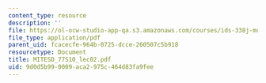 ```yaml
---
content_type: resource
description: ''
file: https://ol-ocw-studio-app-qa.s3.amazonaws.com/courses/ids-338j-multidisciplinary-system-design-optimization-spring-2010/9d0d5b990009aca2975c464d83fa9fee_MITESD_77S10_lec02.pdf
file_type: application/pdf
parent_uid: fcacecfe-964b-0725-dcce-260507c5b918
resourcetype: Document
title: MITESD_77S10_lec02.pdf
uid: 9d0d5b99-0009-aca2-975c-464d83fa9fee
---
```

